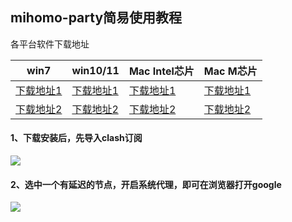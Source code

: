 ## mihomo-party简易使用教程

各平台软件下载地址

| win7 | win10/11 | Mac Intel芯片 | Mac M芯片 |
|-----|-----|-----|-----|
| [下载地址1](https://file.o4o.win/clash/mihono-party/windows/mihomo-party-win7-1.3.1-x64-setup.exe) | [下载地址1](https://file.o4o.win/clash/mihono-party/windows/mihomo-party-windows-1.3.1-x64-setup.exe) | [下载地址1](https://file.o4o.win/clash/mihono-party/macOs/mihomo-party-macos-1.3.1-x64.dmg) | [下载地址1](https://file.o4o.win/clash/mihono-party/macOs/mihomo-party-macos-1.3.1-arm64.dmg) |
| [下载地址2](http://file.helloking.top/clash/mihono-party/windows/mihomo-party-win7-1.3.1-x64-setup.exe) | [下载地址2](http://file.helloking.top/clash/mihono-party/windows/mihomo-party-windows-1.3.1-x64-setup.exe) | [下载地址2](http://file.helloking.top/clash/mihono-party/macOs/mihomo-party-macos-1.3.1-x64.dmg) | [下载地址2](http://file.helloking.top/clash/mihono-party/macOs/mihomo-party-macos-1.3.1-arm64.dmg) |


<!-- | 行3 单元格1 | 行3 单元格2 | 行3 单元格3 | 行3 单元格4 | -->

#### 1、下载安装后，先导入clash订阅
![](/img2/mihomo/m1.png)

#### 2、选中一个有延迟的节点，开启系统代理，即可在浏览器打开google
![](/img2/mihomo/m2.png)